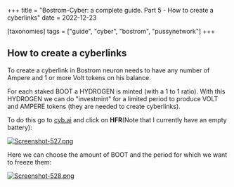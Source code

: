 +++
title = "Bostrom-Cyber: a complete guide. Part 5 - How to create a cyberlinks"
date = 2022-12-23

[taxonomies]
tags = ["guide", "cyber", "bostrom", "pussynetwork"]
+++

## How to create a cyberlinks ##

To create a cyberlink in Bostrom neuron needs to have any number of Ampere and 1 or more Volt tokens on his balance.

For each staked BOOT a HYDROGEN is minted (with a 1 to 1 ratio). With this HYDROGEN we can do "investmint" for a limited period to produce VOLT and AMPERE tokens (they are needed to create cyberlinks).

To do this go to [cyb.ai](https://cyb.ai/) and click on **HFR**(Note that I currently have an empty battery):

[![Screenshot-527.png](https://i.postimg.cc/NjhcgzZ3/Screenshot-527.png)](https://postimg.cc/rK9bjQVj)

Here we can choose the amount of BOOT and the period for which we want to freeze them:

[![Screenshot-528.png](https://i.postimg.cc/MpHJmfgY/Screenshot-528.png)](https://postimg.cc/xcwZ08fk)

 
